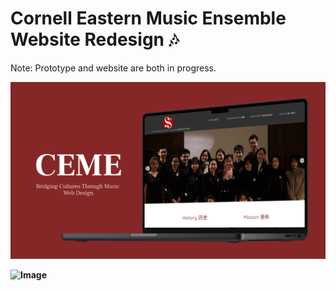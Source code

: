 # Cornell Eastern Music Ensemble Website Redesign 🎶

Note: Prototype and website are both in progress. 

**![Image](cemenewwebdesign.png)**

**![Image](cemehomepage.png)**
